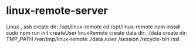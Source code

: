 # linux-remote-server
Linux , ssh
create dir: /opt/linux-remote
cd /opt/linux-remote
npm install
sudo npm run init
createUser linuxRemote
create data dir: ./data
create dir: TMP_PATH /var/tmp/linux-remote
./data
  /user
    /session
    /recycle-bin
  /ssl
